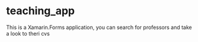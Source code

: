 # teaching_app
This is a Xamarin.Forms application, you can search for professors and take a look to theri cvs
